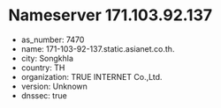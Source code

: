 # Nameserver 171.103.92.137

* as_number: 7470
* name: 171-103-92-137.static.asianet.co.th.
* city: Songkhla
* country: TH
* organization: TRUE INTERNET Co.,Ltd.
* version: Unknown
* dnssec: true
